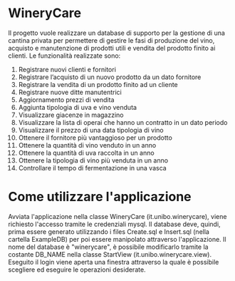 # WineryCare
Il progetto vuole realizzare un database di supporto per la gestione di una cantina privata per permettere di gestire le fasi di produzione del vino, acquisto e manutenzione di prodotti utili e vendita del prodotto finito ai clienti. 
Le funzionalità realizzate sono:
1.	Registrare nuovi clienti e fornitori
2.	Registrare l’acquisto di un nuovo prodotto da un dato fornitore
3.	Registrare la vendita di un prodotto finito ad un cliente
4.	Registrare nuove ditte manutentrici
5.	Aggiornamento prezzi di vendita
6.	Aggiunta tipologia di uva e vino venduta
7.	Visualizzare giacenze in magazzino
8.	Visualizzare la lista di operai che hanno un contratto in un dato periodo
9.	Visualizzare il prezzo di una data tipologia di vino
10.	Ottenere il fornitore più vantaggioso per un prodotto
11.	Ottenere la quantità di vino venduto in un anno
12.	Ottenere la quantità di uva raccolta in un anno
13.	Ottenere la tipologia di vino più venduta in un anno
14.	Controllare il tempo di fermentazione in una vasca

# Come utilizzare l'applicazione
Avviata l'applicazione nella classe WineryCare (it.unibo.winerycare), viene richiesto l'accesso tramite le credenziali mysql. Il database deve, quindi, prima essere generato utilizzando i files Create.sql e Insert.sql (nella cartella ExampleDB) per poi essere manipolato attraverso l'applicazione. Il nome del database è "winerycare", è possibile modificarlo tramite la costante DB_NAME nella classe StartView (it.unibo.winerycare.view). Eseguito il login viene aperta una finestra attraverso la quale è possibile scegliere ed eseguire le operazioni desiderate.
